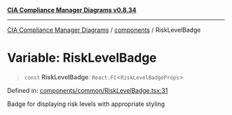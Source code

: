 [**CIA Compliance Manager Diagrams v0.8.34**](../../README.md)

***

[CIA Compliance Manager Diagrams](../../modules.md) / [components](../README.md) / RiskLevelBadge

# Variable: RiskLevelBadge

> `const` **RiskLevelBadge**: `React.FC`\<`RiskLevelBadgeProps`\>

Defined in: [components/common/RiskLevelBadge.tsx:31](https://github.com/Hack23/cia-compliance-manager/blob/a33140701dae02a85d2f0d957645dda4d2c4da41/src/components/common/RiskLevelBadge.tsx#L31)

Badge for displaying risk levels with appropriate styling
